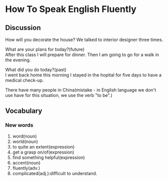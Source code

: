# How To Speak English Fluently
## Discussion
How will you decorate the house? 
We talked to interior designer three times.  

What are your plans for today?(future)  
After this class I will prepare for dinner. Then I am going to go for a walk in the evening.   

What did you do today?(past)  
I went back home this morning I stayed in the hopital for five days to have a medical check-up.  


There have many people in China(mistake - in English language we don't use have for this situation, we use the verb "to be".)  

## Vocabulary
### New words
1. word(noun)
1. world(noun)
1. to quite an extent(expression)
1. get a grasp on/of(expression)
1. find something helpful(expression)
1. accent(noun)
1. fluently(adv.)
1. complicated(adj.):difficult to understand.
